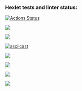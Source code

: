 ### Hexlet tests and linter status:
[![Actions Status](https://github.com/DimasLukas/python-project-lvl1/workflows/hexlet-check/badge.svg)](https://github.com/DimasLukas/python-project-lvl1/actions)

<a href="https://codeclimate.com/github/DimasLukas/python-project-lvl1/maintainability"><img src="https://api.codeclimate.com/v1/badges/4db1a2e930eabe28da92/maintainability" /></a>

<a href="https://codeclimate.com/github/DimasLukas/python-project-lvl1/test_coverage"><img src="https://api.codeclimate.com/v1/badges/4db1a2e930eabe28da92/test_coverage" /></a>

[![asciicast](https://asciinema.org/a/0u9o3zQKRJLIa2KwmXhrMbw8s.svg)](https://asciinema.org/a/0u9o3zQKRJLIa2KwmXhrMbw8s)

<a href="https://asciinema.org/a/7InDBQJGc87CMeT59Uszw4xHT" target="_blank"><img src="https://asciinema.org/a/7InDBQJGc87CMeT59Uszw4xHT.svg" /></a>

<a href="https://asciinema.org/a/5TRilxOKRPGVP8u06vHloYSSr" target="_blank"><img src="https://asciinema.org/a/5TRilxOKRPGVP8u06vHloYSSr.svg" /></a>

<a href="https://asciinema.org/a/eZEFSmmooXWGBIngNwgzimVQn" target="_blank"><img src="https://asciinema.org/a/eZEFSmmooXWGBIngNwgzimVQn.svg" /></a>

<a href="https://asciinema.org/a/fVzJ35qqYsmbeq84dVHEA6Vba" target="_blank"><img src="https://asciinema.org/a/fVzJ35qqYsmbeq84dVHEA6Vba.svg" /></a>
